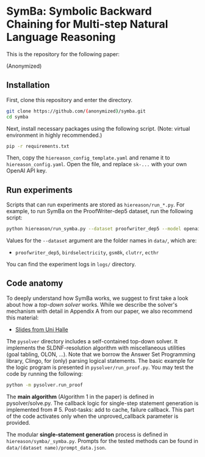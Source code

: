 # SymBa: Symbolic Backward Chaining for Multi-step Natural Language Reasoning

This is the repository for the following paper:

(Anonymized)

## Installation

First, clone this repository and enter the directory.
```sh
git clone https://github.com/(anonymized)/symba.git
cd symba
```

Next, install necessary packages using the following script. (Note: virtual environment in highly recommended.)

```sh
pip -r requirements.txt
```

Then, copy the `hiereason_config_template.yaml` and rename it to `hiereason_config.yaml`. Open the file, and replace `sk-...` with your own OpenAI API key.

## Run experiments

Scripts that can run experiments are stored as `hiereason/run_*.py`. For example, to run SymBa on the ProofWriter-dep5 dataset, run the following script:

```sh
python hiereason/run_symba.py --dataset proofwriter_dep5 --model openai
```

Values for the `--dataset` argument are the folder names in `data/`, which are:
- `proofwriter_dep5`, `birdselectricity`, `gsm8k`, `clutrr`, `ecthr`

You can find the experiment logs in `logs/` directory.

## Code anatomy

To deeply understand how SymBa works, we suggest to first take a look about how a _top-down solver_ works. While we describe the solver's mechanism with detail in Appendix A from our paper, we also recommend this material:
- [Slides from Uni Halle](https://users.informatik.uni-halle.de/~brass/lp21/print/c5_sldre.pdf)

The `pysolver` directory includes a self-contained top-down solver. It implements the SLDNF-resolution algorithm with miscellaneous utilities (goal tabling, OLON, ...). Note that we borrow the Answer Set Programming library, Clingo, for (only) parsing logical statements. The basic example for the logic program is presented in `pysolver/run_proof.py`. You may test the code by running the following:
```sh
python -m pysolver.run_proof
```

The __main algorithm__ (Algorithm 1 in the paper) is defined in pysolver/solve.py. The callback logic for single-step statement generation is implemented from # 5. Post-tasks: add to cache, failure callback. This part of the code activates only when the unproved_callback parameter is provided.

The modular __single-statement generation__ process is defined in `hiereason/symba/_symba.py`. Prompts for the tested methods can be found in `data/(dataset name)/prompt_data.json`.
